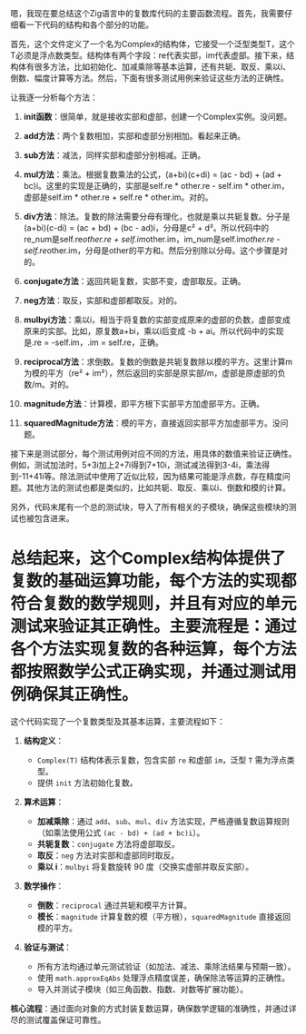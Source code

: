 嗯，我现在要总结这个Zig语言中的复数库代码的主要函数流程。首先，我需要仔细看一下代码的结构和各个部分的功能。

首先，这个文件定义了一个名为Complex的结构体，它接受一个泛型类型T，这个T必须是浮点数类型。结构体有两个字段：re代表实部，im代表虚部。接下来，结构体有很多方法，比如初始化、加减乘除等基本运算，还有共轭、取反、乘以i、倒数、幅度计算等方法。然后，下面有很多测试用例来验证这些方法的正确性。

让我逐一分析每个方法：

1. **init函数**：很简单，就是接收实部和虚部，创建一个Complex实例。没问题。

2. **add方法**：两个复数相加，实部和虚部分别相加。看起来正确。

3. **sub方法**：减法，同样实部和虚部分别相减。正确。

4. **mul方法**：乘法。根据复数乘法的公式，(a+bi)(c+di) = (ac - bd) + (ad + bc)i。这里的实现是正确的，实部是self.re * other.re - self.im * other.im，虚部是self.im * other.re + self.re * other.im。对的。

5. **div方法**：除法。复数的除法需要分母有理化，也就是乘以共轭复数。分子是 (a+bi)(c-di) = (ac + bd) + (bc - ad)i，分母是c² + d²。所以代码中的re_num是self.re*other.re + self.im*other.im，im_num是self.im*other.re - self.re*other.im，分母是other的平方和。然后分别除以分母。这个步骤是对的。

6. **conjugate方法**：返回共轭复数，实部不变，虚部取反。正确。

7. **neg方法**：取反，实部和虚部都取反。对的。

8. **mulbyi方法**：乘以i，相当于将复数的实部变成原来的虚部的负数，虚部变成原来的实部。比如，原复数a+bi，乘以i后变成 -b + ai。所以代码中的实现是.re = -self.im，.im = self.re，正确。

9. **reciprocal方法**：求倒数。复数的倒数是共轭复数除以模的平方。这里计算m为模的平方（re² + im²），然后返回的实部是原实部/m，虚部是原虚部的负数/m。对的。

10. **magnitude方法**：计算模，即平方根下实部平方加虚部平方。正确。

11. **squaredMagnitude方法**：模的平方，直接返回实部平方加虚部平方。没问题。

接下来是测试部分，每个测试用例对应不同的方法，用具体的数值来验证正确性。例如，测试加法时，5+3i加上2+7i得到7+10i，测试减法得到3-4i，乘法得到-11+41i等。除法测试中使用了近似比较，因为结果可能是浮点数，存在精度问题。其他方法的测试也都是类似的，比如共轭、取反、乘以i、倒数和模的计算。

另外，代码末尾有一个总的测试块，导入了所有相关的子模块，确保这些模块的测试也被包含进来。

总结起来，这个Complex结构体提供了复数的基础运算功能，每个方法的实现都符合复数的数学规则，并且有对应的单元测试来验证其正确性。主要流程是：通过各个方法实现复数的各种运算，每个方法都按照数学公式正确实现，并通过测试用例确保其正确性。
================================================
这个代码实现了一个复数类型及其基本运算，主要流程如下：

1. **结构定义**：  
   - `Complex(T)` 结构体表示复数，包含实部 `re` 和虚部 `im`，泛型 `T` 需为浮点类型。
   - 提供 `init` 方法初始化复数。

2. **算术运算**：  
   - **加减乘除**：通过 `add`、`sub`、`mul`、`div` 方法实现，严格遵循复数运算规则（如乘法使用公式 `(ac - bd) + (ad + bc)i`）。
   - **共轭复数**：`conjugate` 方法将虚部取反。
   - **取反**：`neg` 方法对实部和虚部同时取反。
   - **乘以 i**：`mulbyi` 将复数旋转 90 度（交换实虚部并取反实部）。

3. **数学操作**：  
   - **倒数**：`reciprocal` 通过共轭和模平方计算。
   - **模长**：`magnitude` 计算复数的模（平方根），`squaredMagnitude` 直接返回模的平方。

4. **验证与测试**：  
   - 所有方法均通过单元测试验证（如加法、减法、乘除法结果与预期一致）。
   - 使用 `math.approxEqAbs` 处理浮点精度误差，确保除法等运算的正确性。
   - 导入并测试子模块（如三角函数、指数、对数等扩展功能）。

**核心流程**：通过面向对象的方式封装复数运算，确保数学逻辑的准确性，并通过详尽的测试覆盖保证可靠性。